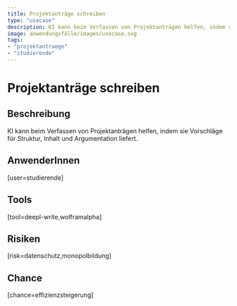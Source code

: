 ```yaml
---
title: Projektanträge schreiben
type: "usecase"
description: KI kann beim Verfassen von Projektanträgen helfen, indem sie Vorschläge für Struktur, Inhalt und Argumentation liefert.
image: anwendungsfälle/images/usecase.svg
tags:
- "projektantraege"
- "studierende"
---
```


# Projektanträge schreiben

## Beschreibung

KI kann beim Verfassen von Projektanträgen helfen, indem sie Vorschläge für Struktur, Inhalt und Argumentation liefert.

## AnwenderInnen

[user=studierende]


## Tools

[tool=deepl-write,wolframalpha]


## Risiken

[risk=datenschutz,monopolbildung]


## Chance

[chance=effizienzsteigerung]
